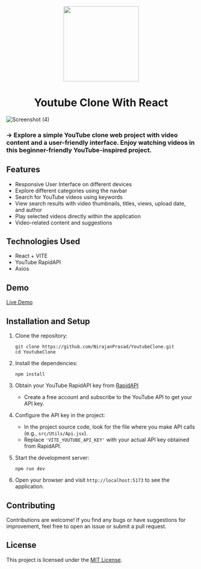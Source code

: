 <div align='center'> <img src="https://github.com/NirajanPrasad/YoutubeClone/assets/97930609/efd170a0-3669-49f1-a927-db968f1dd064" width="200" height="200" /> </div>

# <div align='center'> Youtube Clone With React </div> 

![Screenshot (4)](https://github.com/NirajanPrasad/YoutubeClone/assets/97930609/5762d31e-26ad-466e-9c68-45aed8c7cb92)


### -> Explore a simple YouTube clone web project with video content and a user-friendly interface. Enjoy watching videos in this beginner-friendly YouTube-inspired project.

## Features

- Responsive User Interface on different devices
- Explore different categories using the navbar
- Search for YouTube videos using keywords
- View search results with video thumbnails, titles, views, upload date, and author
- Play selected videos directly within the application
- Video-related content and suggestions

## Technologies Used

- React + VITE
- YouTube RapidAPI
- Axios

## Demo

[Live Demo](https://youtube-clone-429.netlify.app/)

## Installation and Setup

1. Clone the repository:
   ```
   git clone https://github.com/NirajanPrasad/YoutubeClone.git
   cd YoutubeClone
   ```

2. Install the dependencies:
   ```
   npm install
   ```

3. Obtain your YouTube RapidAPI key from [RapidAPI](https://rapidapi.com/Glavier/api/youtube138/)
   - Create a free account and subscribe to the YouTube API to get your API key.

4. Configure the API key in the project:
   - In the project source code, look for the file where you make API calls (e.g., `src/Utils/Api.jsx`).
   - Replace `'VITE_YOUTUBE_API_KEY'` with your actual API key obtained from RapidAPI.

5. Start the development server:
   ```
   npm run dev
   ```

6. Open your browser and visit `http://localhost:5173` to see the application.

## Contributing

Contributions are welcome! If you find any bugs or have suggestions for improvement, feel free to open an issue or submit a pull request.

## License

This project is licensed under the [MIT License](LICENSE).

```

